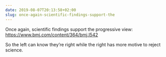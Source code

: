 ```yaml
---
date: 2019-08-07T20:13:58+02:00
slug: once-again-scientific-findings-support-the
---
```

Once again, scientific findings support the progressive view: https://www.bmj.com/content/364/bmj.l542

So the left can know they’re right while the right has more motive to reject science.

